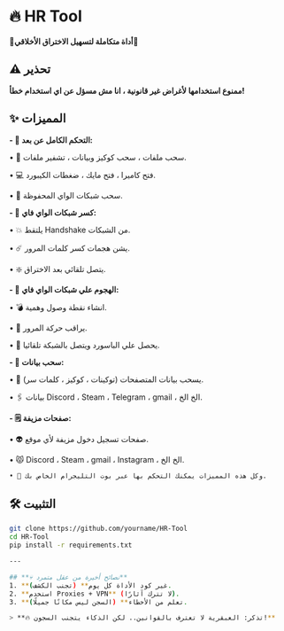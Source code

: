 # 🔥 HR Tool  
**📌أداة متكاملة لتسهيل الاختراق الأخلاقي📌**

## ⚠️ تحذير  
**ممنوع استخدامها لأغراض غير قانونية ، انا مش مسؤل عن اي استخدام خطأ!**  

## ✨ المميزات 
**- 🐀 التحكم الكامل عن بعد:**

 • 📂 سحب ملفات ، سحب كوكيز وبيانات ، تشفير ملفات.
 
 • 💻 فتح كاميرا ، فتح مايك ، ضغطات الكيبورد.
 
 • 📶 سحب شبكات الواي المحفوظة.
 


**- 📶 كسر شبكات الواي فاي:**

 • 💥 يلتقط Handshake من الشبكات.
 
 • ☄️ يشن هجمات كسر كلمات المرور.
 
 • ❇️ يتصل تلقائي بعد الاختراق.


 
 **- 📶 الهجوم علي شبكات الواي فاي:**

 • 💣 انشاء نقطة وصول وهمية.

 • 🔎 يراقب حركة المرور.

 • 👻 يحصل علي الباسورد ويتصل بالشبكة تلقائيا.



**- 🔐 سحب بيانات:**

 • 🤖 يسحب بيانات المتصفحات (توكينات ، كوكيز ، كلمات سر).

 • 🖇 بيانات Discord ، Steam ، Telegram ، gmail ، الخ الخ.




**- 🗒 صفحات مزيفة:**

 • 👽 صفحات تسجيل دخول مزيفة لأي موقع.
 
 • 😾 Discord ، Steam ، gmail ، Instagram ، الخ الخ.


  
```• 🌟 وكل هذه المميزات يمكنك التحكم بها عبر بوت التليجرام الخاص بك.```

## 🛠️ التثبيت  
```bash  
git clone https://github.com/yourname/HR-Tool  
cd HR-Tool  
pip install -r requirements.txt  

---

## **💀 نصائح أخيرة من عقل متمرد**  
1. **غير كود الأداة كل يوم** (تجنب الكشف).  
2. **استخدم Proxies + VPN** (لا تترك آثارًا).  
3. **تعلم من الأخطاء** (السجن ليس مكانًا جميلًا).  

> **🔥 تذكر: العبقرية لا تعترف بالقوانين.. لكن الذكاء يتجنب السجون!**
